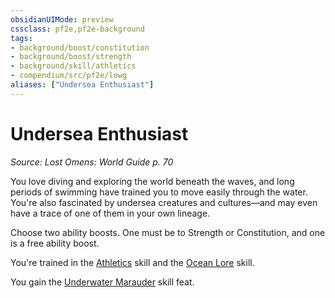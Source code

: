 ```yaml
---
obsidianUIMode: preview
cssclass: pf2e,pf2e-background
tags:
- background/boost/constitution
- background/boost/strength
- background/skill/athletics
- compendium/src/pf2e/lowg
aliases: ["Undersea Enthusiast"]
---
```

# Undersea Enthusiast
*Source: Lost Omens: World Guide p. 70*  

You love diving and exploring the world beneath the waves, and long periods of swimming have trained you to move easily through the water. You're also fascinated by undersea creatures and cultures—and may even have a trace of one of them in your own lineage.

Choose two ability boosts. One must be to Strength or Constitution, and one is a free ability boost.

You're trained in the [Athletics](skills.md#Athletics) skill and the [Ocean Lore](skills.md#Lore) skill.

You gain the [Underwater Marauder](underwater-marauder.md) skill feat.